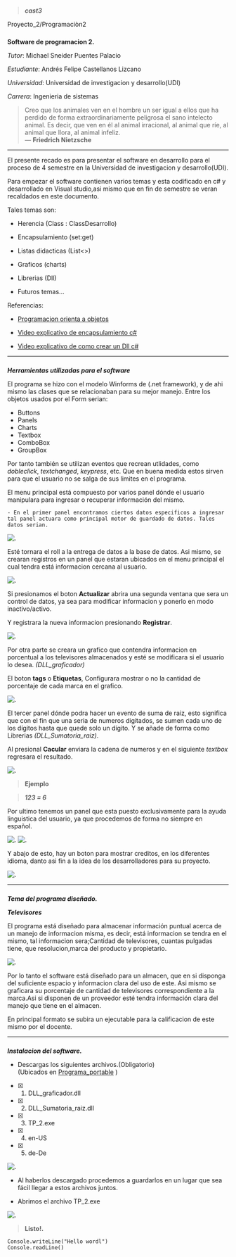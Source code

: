 ###
> ___cast3___

Proyecto_2/Programaciòn2

[img_arch]: https://user-images.githubusercontent.com/62570607/81858953-2af3b080-952a-11ea-81b4-6782999bfa09.jpg "Previsualizacion archivos"
[img_prog]: https://user-images.githubusercontent.com/62570607/81858935-24653900-952a-11ea-8e68-35d9db080fa0.jpg "Previsualizacion programa"
[img_log]: https://user-images.githubusercontent.com/62570607/81858950-2929ed00-952a-11ea-9e74-5e8ec14a169b.jpg "Logistica"
[img_ajust]: https://user-images.githubusercontent.com/62570607/81863560-0e0eab80-9531-11ea-9587-6bc663b5ac21.png  "Ajustes"
[img_ajust2]: https://user-images.githubusercontent.com/62570607/81863562-0ea74200-9531-11ea-8ef0-061e09021af2.png  "Idiomas"
[img_calculo]: https://user-images.githubusercontent.com/62570607/81863563-0ea74200-9531-11ea-9068-474bc6dde004.png  "Suma de raiz"
[img_grafico]: https://user-images.githubusercontent.com/62570607/81863564-0f3fd880-9531-11ea-8c11-1a5bffb5893b.png  "Grafico"
[img_usercontrol]: https://user-images.githubusercontent.com/62570607/81863566-0f3fd880-9531-11ea-9d72-ad90860f3335.PNG  "Datos"
[img_credi]: https://user-images.githubusercontent.com/62570607/81863567-0f3fd880-9531-11ea-9327-252fbbeb6147.png  "Creditos"
[img_registro]:https://user-images.githubusercontent.com/62570607/81863572-0fd86f00-9531-11ea-9c6c-9e5f25eaa9c4.png "Registros"
[img_modif]: https://user-images.githubusercontent.com/62570607/81863569-0fd86f00-9531-11ea-9a98-b327a1105279.png "modificara"
###
**Software de programacion 2.**

*Tutor*: Michael Sneider Puentes Palacio

*Estudiante*: Andrés Felipe Castellanos Lizcano

*Universidad*: Universidad de investigacion y desarrollo(UDI)

*Carrera*: Ingenieria de sistemas

> Creo que los animales ven en el hombre un ser igual a ellos que ha perdido de forma extraordinariamente peligrosa el sano intelecto animal.
>Es decir, que ven en él al animal irracional, al animal que ríe, al animal que llora, al animal infeliz.  
>   — **Friedrich Nietzsche**
---

El presente recado es para presentar el software en desarrollo para el proceso de 4 semestre en la Universidad de investigacion y desarrollo(UDI).

Para empezar el software contienen varios temas y esta codificado en c# y desarrollado en Visual studio,asi mismo que en fin de semestre se veran recaldados en este documento.

 Tales temas son:

- Herencia (Class : ClassDesarrollo)

- Encapsulamiento (set:get)

- Listas didacticas (List<>)

- Graficos (charts)

- Librerias  (Dll)

- Futuros temas...

Referencias:
- [Programacion orienta a objetos](https://www.fdi.ucm.es/profesor/jpavon/poo/1.1.Objetos%20y%20Clases.pdf)

- [Video explicativo de encapsulamiento c#](https://www.youtube.com/watch?v=_eyFoySmHPk)

- [Video explicativo de como crear un Dll c#](https://www.youtube.com/watch?v=I-rUqVu0eFA)


---

###
***Herramientas utilizadas para el software***



El programa se hizo con el modelo Winforms de (.net framework), y de ahi mismo las clases que se relacionaban para su mejor manejo.
Entre los objetos usados por el Form serian:

- Buttons
- Panels
- Charts
- Textbox
- ComboBox
- GroupBox

Por tanto también se utilizan eventos que recrean utlidades, como *dobleclick*, *textchanged*, *keypress*, etc. Que en buena medida estos sirven para que el usuario no se salga de sus limites en el programa.

El menu principal está compuesto por varios panel dónde el usuario manipulara para ingresar o recuperar información del mismo.

    - En el primer panel encontramos ciertos datos especificos a ingresar tal panel actuara como principal motor de guardado de datos. Tales datos serian.

![. ][img_registro]


Esté tornara el roll a la entrega de datos a la base de datos. Asi mismo, se crearan registros en un panel que estaran ubicados en el menu principal el cual tendra está informacion cercana al usuario.

![. ][img_usercontrol]

Si presionamos el boton **Actualizar** abrira una segunda ventana que sera un control de datos, ya sea para modificar informacion y ponerlo en modo inactivo/activo.

Y registrara la nueva informacion presionando **Registrar**.

![. ][img_registro]

Por otra parte se creara un grafico que contendra informacion en porcentual a los televisores almacenados y esté se modificara si el usuario lo desea. *(DLL_graficador)*

El boton **tags** o **Etiquetas**, Configurara mostrar o no la cantidad de porcentaje de cada marca en el grafico.

![. ][img_grafico]

El tercer panel dónde podra hacer un evento de suma de raiz, esto significa que con el fin que una seria de numeros digitados, se sumen cada uno de los dígitos hasta que quede solo un dígito.
Y se añade de forma como Librerias *(DLL_Sumatoria_raiz)*.

Al presional **Cacular** enviara la cadena de numeros y en el siguiente *textbox* regresara el resultado.

![. ][img_calculo]

> **Ejemplo**

> ___123 = 6___


Por ultimo tenemos un panel que esta puesto exclusivamente para la ayuda linguistica del usuario, ya que procedemos de forma no siempre en español.

![. ][img_ajust]   ![. ][img_ajust2]

Y abajo de esto, hay un boton para mostrar creditos, en los diferentes idioma, danto asi fin a la idea de los desarrolladores para su proyecto.

![. ][img_credi]

---


###
***Tema del programa diseñado.***

***Televisores***

El programa está diseñado para almacenar información puntual acerca de un manejo de informacion misma, es decir, está informacion se tendra en el mismo, tal informacion sera;Cantidad de televisores, cuantas pulgadas tiene, que resolucion,marca del producto y propietario.


![. ][img_log]

Por lo tanto el software está diseñado para un almacen, que en si disponga del suficiente espacio y informacion clara del uso de este.
Asi mismo se graficara su porcentaje de cantidad de televisores correspondiente a la marca.Asi si disponen de un proveedor esté tendra información clara del manejo que tiene en el almacen.

En principal formato se subira un ejecutable para la calificacion de este mismo por el docente.




---


###
***Instalacion del software.***



- Descargas los siguientes archivos.(Obligatorio)  
(Ubicados en [Programa_portable](https://github.com/cast3/cast3/tree/master/Programa_portable) )

- [x] 1. DLL_graficador.dll

- [x] 2. DLL_Sumatoria_raiz.dll

- [x] 3. TP_2.exe

- [x] 4. en-US

- [x] 5. de-De



![. ][img_arch]

- Al haberlos descargado procedemos a guardarlos en un lugar que sea fácil llegar a estos archivos juntos.

- Abrimos el archivo TP_2.exe


![. ][img_prog]
> **Listo!.**

```
Console.writeLine("Hello wordl")
Console.readLine()
```
